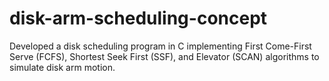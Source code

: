 # disk-arm-scheduling-concept
Developed a disk scheduling program in C implementing First Come-First Serve (FCFS), Shortest Seek First (SSF), and Elevator (SCAN) algorithms to simulate disk arm motion.
